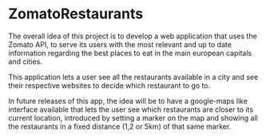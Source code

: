 # ZomatoRestaurants

The overall idea of this project is to develop a web application that uses the Zomato API, to serve its users with the most
relevant and up to date information regarding the best places to eat in the main european capitals and cities.

This application lets a user see all the restaurants available in a city and see their respective websites to decide which
restaurant to go to. 

In future releases of this app, the idea will be to have a google-maps like interface available that lets the user see which
restaurants are closer to its current location, introduced by setting a marker on the map and showing all the restaurants in a 
fixed distance (1,2 or 5km) of that same marker.

